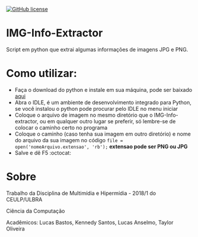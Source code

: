 
[![GitHub license](https://img.shields.io/github/license/lucsbasto/IMG-Info-Extractor.svg)](https://github.com/lucsbasto/IMG-Info-Extractor/blob/master/LICENSE)

# IMG-Info-Extractor

Script em python que extrai algumas informações de imagens JPG e PNG.

# Como utilizar:

* Faça o download do python e instale em sua máquina, pode ser baixado [aqui](https://www.python.org/)
* Abra o IDLE, é um ambiente de desenvolvimento integrado para Python, se você instalou o python pode procurar pelo IDLE no menu iniciar
* Coloque o arquivo de imagem no mesmo diretório que o IMG-Info-extractor, ou em qualquer outro lugar se preferir, só lembre-se de colocar o caminho certo no programa
* Coloque o caminho (caso tenha sua imagem em outro diretório) e nome do arquivo da sua imagem no código `file = open('nomeArquivo.extensao', 'rb');` **extensao pode ser PNG ou JPG**
* Salve e dê F5 :octocat:

# Sobre

Trabalho da Disciplina de Multimídia e Hipermídia - 2018/1 do CEULP/ULBRA

Ciência da Computação

Acadêmicos: Lucas Bastos, Kennedy Santos, Lucas Anselmo, Taylor Oliveira
